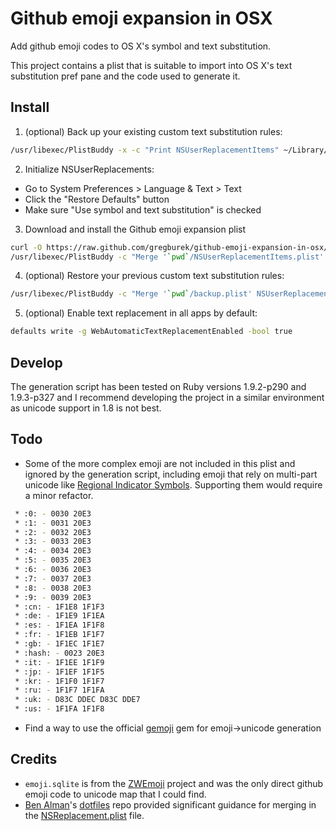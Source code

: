 Github emoji expansion in OSX
=============================
Add github emoji codes to OS X's symbol and text substitution.

This project contains a plist that is suitable to import into OS X's text substitution pref pane and the code used to generate it.

Install
-------

1. (optional) Back up your existing custom text substitution rules:
```bash
/usr/libexec/PlistBuddy -x -c "Print NSUserReplacementItems" ~/Library/Preferences/.GlobalPreferences.plist > backup.plist
```

2. Initialize NSUserReplacements:
  - Go to System Preferences > Language & Text > Text
  - Click the "Restore Defaults" button
  - Make sure "Use symbol and text substitution" is checked 

3. Download and install the Github emoji expansion plist
```bash
curl -O https://raw.github.com/gregburek/github-emoji-expansion-in-osx/master/NSUserReplacementItems.plist
/usr/libexec/PlistBuddy -c "Merge '`pwd`/NSUserReplacementItems.plist' NSUserReplacementItems" ~/Library/Preferences/.GlobalPreferences.plist
```
4. (optional) Restore your previous custom text substitution rules:
```bash
/usr/libexec/PlistBuddy -c "Merge '`pwd`/backup.plist' NSUserReplacementItems" ~/Library/Preferences/.GlobalPreferences.plist
```
5. (optional) Enable text replacement in all apps by default:
```bash
defaults write -g WebAutomaticTextReplacementEnabled -bool true
```

Develop
-------
The generation script has been tested on Ruby versions 1.9.2-p290 and 1.9.3-p327 and I recommend developing the project in a similar environment as unicode support in 1.8 is not best.

Todo
----
- Some of the more complex emoji are not included in this plist and ignored by the generation script, including emoji that rely on multi-part unicode like [Regional Indicator Symbols](http://en.wikipedia.org/wiki/Regional_Indicator_Symbol). Supporting them would require a minor refactor. 
```bash
 * :0: - 0030 20E3
 * :1: - 0031 20E3
 * :2: - 0032 20E3
 * :3: - 0033 20E3
 * :4: - 0034 20E3
 * :5: - 0035 20E3
 * :6: - 0036 20E3
 * :7: - 0037 20E3
 * :8: - 0038 20E3
 * :9: - 0039 20E3
 * :cn: - 1F1E8 1F1F3
 * :de: - 1F1E9 1F1EA
 * :es: - 1F1EA 1F1F8
 * :fr: - 1F1EB 1F1F7
 * :gb: - 1F1EC 1F1E7
 * :hash: - 0023 20E3
 * :it: - 1F1EE 1F1F9
 * :jp: - 1F1EF 1F1F5
 * :kr: - 1F1F0 1F1F7
 * :ru: - 1F1F7 1F1FA
 * :uk: - D83C DDEC D83C DDE7
 * :us: - 1F1FA 1F1F8
```
- Find a way to use the official [gemoji](https://github.com/github/gemoji) gem for emoji->unicode generation

Credits
-------
- `emoji.sqlite` is from the [ZWEmoji](https://github.com/zachwaugh/ZWEmoji) project and was the only direct github emoji code to unicode map that I could find.
- [Ben Alman](https://github.com/cowboy)'s [dotfiles](https://github.com/cowboy/dotfiles) repo provided significant guidance for merging in the [NSReplacement.plist](https://github.com/cowboy/dotfiles/blob/master/conf/osx/NSUserReplacementItems.plist) file.
